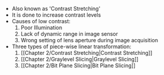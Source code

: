 - Also known as 'Contrast Stretching'
- It is done to increase contrast levels
- Causes of low contrast:
	1. Poor Illumination
	2. Lack of dynamic range in image sensor
	3. Wrong setting of lens aperture during image acquisition
- Three types of piece-wise linear transformation:
	1. [[Chapter 2/Contrast Stretching|Contrast Stretching]]
	2. [[Chapter 2/Graylevel Slicing|Graylevel Slicing]]
	3. [[Chapter 2/Bit Plane Slicing|Bit Plane Slicing]]
